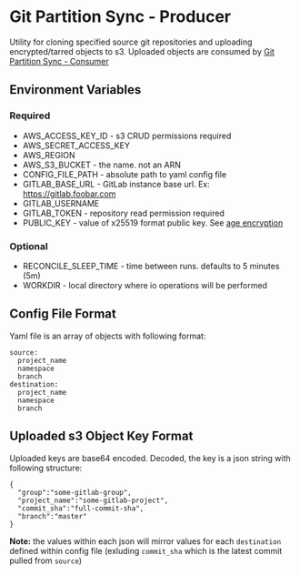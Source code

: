 # Git Partition Sync - Producer
Utility for cloning specified source git repositories and uploading encrypted/tarred objects to s3. Uploaded objects are consumed by [Git Partition Sync - Consumer](https://github.com/dwelch0/git-partition-sync/consumer)

## Environment Variables

### Required
* AWS_ACCESS_KEY_ID - s3 CRUD permissions required
* AWS_SECRET_ACCESS_KEY
* AWS_REGION
* AWS_S3_BUCKET - the name. not an ARN
* CONFIG_FILE_PATH - absolute path to yaml config file 
* GITLAB_BASE_URL - GitLab instance base url. Ex: https://gitlab.foobar.com
* GITLAB_USERNAME
* GITLAB_TOKEN - repository read permission required
* PUBLIC_KEY - value of x25519 format public key. See [age encryption](https://github.com/FiloSottile/age#readme)

### Optional
* RECONCILE_SLEEP_TIME - time between runs. defaults to 5 minutes (5m)
* WORKDIR - local directory where io operations will be performed

## Config File Format
Yaml file is an array of objects with following format:

```
source: 
  project_name
  namespace
  branch
destination:
  project_name
  namespace
  branch
```

## Uploaded s3 Object Key Format
Uploaded keys are base64 encoded. Decoded, the key is a json string with following structure:
```
{
  "group":"some-gitlab-group",
  "project_name":"some-gitlab-project",
  "commit_sha":"full-commit-sha",
  "branch":"master"
}
```
**Note:** the values within each json will mirror values for each `destination` defined within config file (exluding `commit_sha` which is the latest commit pulled from `source`)